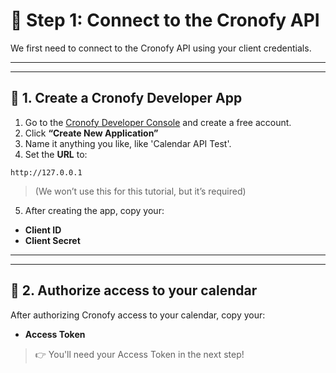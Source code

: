 # 🔐 Step 1: Connect to the Cronofy API

We first need to connect to the Cronofy API using your client credentials.

---
---

## 🧠 1. Create a Cronofy Developer App

1. Go to the [Cronofy Developer Console](https://app.cronofy.com/sign_up/developer) and create a free account.  
2. Click **“Create New Application”**  
3. Name it anything you like, like 'Calendar API Test'.  
4. Set the **URL** to:

```
http://127.0.0.1
```

> (We won’t use this for this tutorial, but it’s required)

5. After creating the app, copy your:
- **Client ID**
- **Client Secret**


---
---


## 🔑 2. Authorize access to your calendar

After authorizing Cronofy access to your calendar, copy your:
- **Access Token**
  
> 👉 You'll need your Access Token in the next step!


